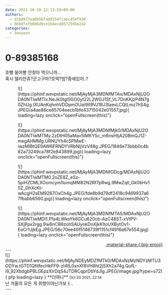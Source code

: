 ```yaml
---
date: 2021-10-20 22:13:59+09:00
authors:
  - d10d973aa8b5bfad9154fcaec45ef936
  - 56bdfafb606d9ce1b4ecdd572595e242
categories:
  - Seoyeon
---
```


# 0-89385168

<div class="post-container" markdown="1">
<div class="content-container md-sidebar__scrollwrap" markdown="1">

호빵 붕어빵 안찾아 먹으니까...<br>혹시 델리만쥬?군고구마?호떡?밤?중에있어..?
<figure markdown="1">
![](https://phinf.wevpstatic.net/MjAyMjA3MDNfMTAx/MDAxNjU2ODA0NTIwMTIx.NeJk0tglSGO0yt22L2WGJ1Sf_VL7DnKKjzP4N7g0ZhUg.IXUAnKqhnhVDDpmOUaiWI9VJ1RJ3laexLCQtLmz7hS4g.JPEG/a4ae86ce85704eecb1bfe43715042e01557.jpg){ loading=lazy onclick="openFullscreen(this)"}
</figure>

<figure markdown="1">
![](https://phinf.wevpstatic.net/MjAyMjA3MDNfMjk0/MDAxNjU2ODA0NTIwMTMy.2zDtH05aMav5lMKY5c_m6nsHtjA20BmQJ1Z-megAHMMg.URNUYh4cSPMwE-iwzMIBtQE9AW6FRNDYVRbNIjVzV48g.JPEG/1846e73bbb0c4b82a73249ca78f2e843899.jpg){ loading=lazy onclick="openFullscreen(this)"}
</figure>

<figure markdown="1">
![](https://phinf.wevpstatic.net/MjAyMjA3MDNfODcg/MDAxNjU2ODA0NTIwMTM0.2oZE8Z_eSz-5piHZCMLXOomcym1lomqMM82N2Rf7pRwg.9MwZqll_Gk0bHv10Z_DhXcKt-wAcgH2sEM9287OxCh4g.JPEG/fde8b9d79df2418c9469937a67fbabb6560.jpg){ loading=lazy onclick="openFullscreen(this)"}
</figure>

<figure markdown="1">
![](https://phinf.wevpstatic.net/MjAyMjA3MDNfMTA5/MDAxNjU2ODA0NTIwMDI1.Pfa4LWkoYk6GCu620cb-AzC48ST-xVtPV-SXjPpx2rgg.9w6nCB6zohSAUynkDoXjkKltoUXBytOv1-EoCr1JjkEg.JPEG/56c70ee40f5146739f1151cf4916a67e554.jpg){ loading=lazy onclick="openFullscreen(this)"}
</figure>


</div>
</div>

<div style="text-align: right;" markdown="1">
<a href="https://weverse.io/fromis9/fanpost/0-89385168" style="text-align: right;">:material-share:{.big-emoji}</a>
</div>
---

<div class="comments-container md-sidebar__scrollwrap" markdown="1">
<div class="comment" markdown="1">
<div class='id-container' markdown="1">
![](https://phinf.wevpstatic.net/MjAyNDEyMDZfMTk0/MDAxNzMzNDYzMTU3ODYw.tGTD1QfitfecHkFF9-zI4fL0xnXf8VH8ht2j5Xh2a74g.QufL-i9_92XbdgbPBLGEpzXIrDqS4JTDRCqprDbYdJIg.JPEG/image.jpg?type=s72){ pfp loading=lazy }
**<span class="artist">더여니</span>** <small>Oct 20 2021, 22:14</small><br>
</div>
<div class='comment-body' markdown="1">
난 겨울의 모든 게 취향이아닌가보ㅓ..
</div>
</div>
</div>
---

